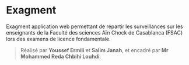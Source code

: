 # Exagment
Exagment application web permettant de répartir les surveillances sur les enseignants de la Faculté des sciences Aïn Chock de Casablanca (FSAC) lors des examens de licence fondamentale.

> Réalisé par **Youssef Ermili** et **Salim Janah**, et encadré par **Mr Mohammed Reda Chbihi Louhdi**.
